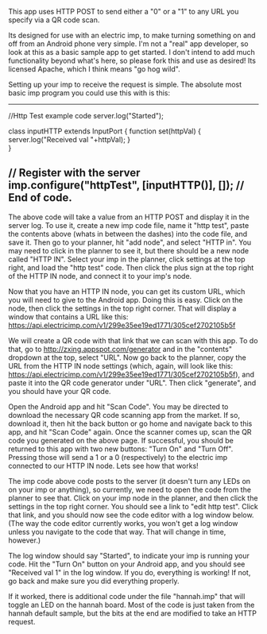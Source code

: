This app uses HTTP POST to send either a "0" or a "1" to any URL you specify via a QR code scan.

Its designed for use with an electric imp, to make turning something on and off from an Android phone very simple. I'm not a "real" app developer, so look at this as a basic sample app to get started. I don't intend to add much functionality beyond what's here, so please fork this and use as desired! Its licensed Apache, which I think means "go hog wild".

Setting up your imp to receive the request is simple. The absolute most basic imp program you could use this with is this:

----------------------------
//Http Test example code
server.log("Started");

class inputHTTP extends InputPort {
    function set(httpVal) {
        server.log("Received val "+httpVal);
    }    
}

// Register with the server
imp.configure("httpTest", [inputHTTP()], []);
// End of code.
----------------------------

The above code will take a value from an HTTP POST and display it in the server log. To use it, create a new imp code file, name it "http test", paste the contents above (whats in between the dashes) into the code file, and save it. Then go to your planner, hit "add node", and select "HTTP in". You may need to click in the planner to see it, but there should be a new node called "HTTP IN". Select your imp in the planner, click settings at the top right, and load the "http test" code. Then click the plus sign at the top right of the HTTP IN node, and connect it to your imp's node.

Now that you have an HTTP IN node, you can get its custom URL, which you will need to give to the Android app. Doing this is easy. Click on the node, then click the settings in the top right corner. That will display a window that contains a URL like this: https://api.electricimp.com/v1/299e35ee19ed1771/305cef2702105b5f

We will create a QR code with that link that we can scan with this app. To do that, go to http://zxing.appspot.com/generator and in the "contents" dropdown at the top, select "URL". Now go back to the planner, copy the URL from the HTTP IN node settings (which, again, will look like this: https://api.electricimp.com/v1/299e35ee19ed1771/305cef2702105b5f), and paste it into the QR code generator under "URL". Then click "generate", and you should have your QR code.

Open the Android app and hit "Scan Code". You may be directed to download the necessary QR code scanning app from the market. If so, download it, then hit the back button or go home and navigate back to this app, and hit "Scan Code" again. Once the scanner comes up, scan the QR code you generated on the above page. If successful, you should be returned to this app with two new buttons: "Turn On" and "Turn Off". Pressing those will send a 1 or a 0 (respectively) to the electric imp connected to our HTTP IN node. Lets see how that works!

The imp code above code posts to the server (it doesn't turn any LEDs on on your imp or anything), so currently, we need to open the code from the planner to see that. Click on your imp node in the planner, and then click the settings in the top right corner. You should see a link to "edit http test". Click that link, and you should now see the code editor with a log window below. (The way the code editor currently works, you won't get a log window unless you navigate to the code that way. That will change in time, however.)

The log window should say "Started", to indicate your imp is running your code. Hit the "Turn On" button on your Android app, and you should see "Received val 1" in the log window. If you do, everything is working! If not, go back and make sure you did everything properly.

If it worked, there is additional code under the file "hannah.imp" that will toggle an LED on the hannah board. Most of the code is just taken from the hannah default sample, but the bits at the end are modified to take an HTTP request.
